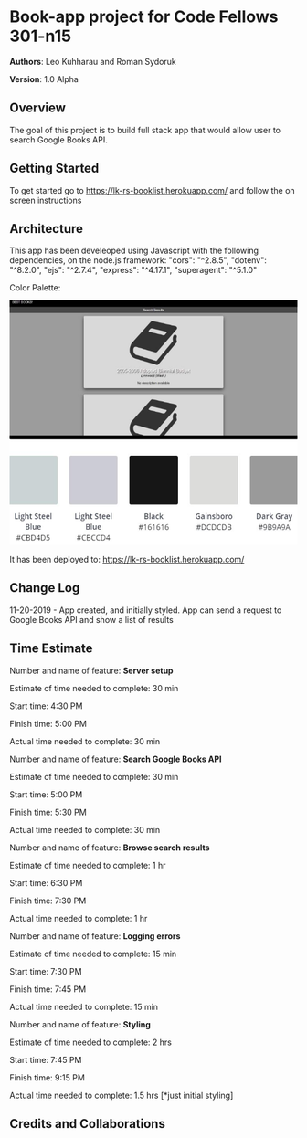 # Book-app project for Code Fellows 301-n15

**Authors**: Leo Kuhharau and Roman Sydoruk

**Version**: 1.0 Alpha


## Overview
The goal of this project is to build full stack app that would allow user to search Google Books API. 


## Getting Started
To get started go to https://lk-rs-booklist.herokuapp.com/  and follow the on screen instructions


## Architecture
This app has been develeoped using Javascript with the following dependencies, on the node.js framework:
  "cors": "^2.8.5",
  "dotenv": "^8.2.0",
  "ejs": "^2.7.4",
  "express": "^4.17.1",
  "superagent": "^5.1.0"

Color Palette: 

 ![Color Palette](./public/img/color-palette.jpg)

It has been deployed to: https://lk-rs-booklist.herokuapp.com/


## Change Log
11-20-2019 - App created, and initially styled. App can send a request to Google Books API and show a list of results


## Time Estimate

Number and name of feature: **Server setup**

Estimate of time needed to complete: 30 min

Start time: 4:30 PM

Finish time: 5:00 PM

Actual time needed to complete: 30 min


Number and name of feature: **Search Google Books API** 

Estimate of time needed to complete: 30 min

Start time: 5:00 PM

Finish time: 5:30 PM

Actual time needed to complete: 30 min


Number and name of feature: **Browse search results**

Estimate of time needed to complete: 1 hr

Start time: 6:30 PM

Finish time: 7:30 PM

Actual time needed to complete: 1 hr


Number and name of feature: **Logging errors**

Estimate of time needed to complete: 15 min

Start time: 7:30 PM

Finish time: 7:45 PM

Actual time needed to complete: 15 min


Number and name of feature: **Styling**

Estimate of time needed to complete: 2 hrs

Start time: 7:45 PM

Finish time: 9:15 PM

Actual time needed to complete: 1.5 hrs [*just initial styling]



## Credits and Collaborations